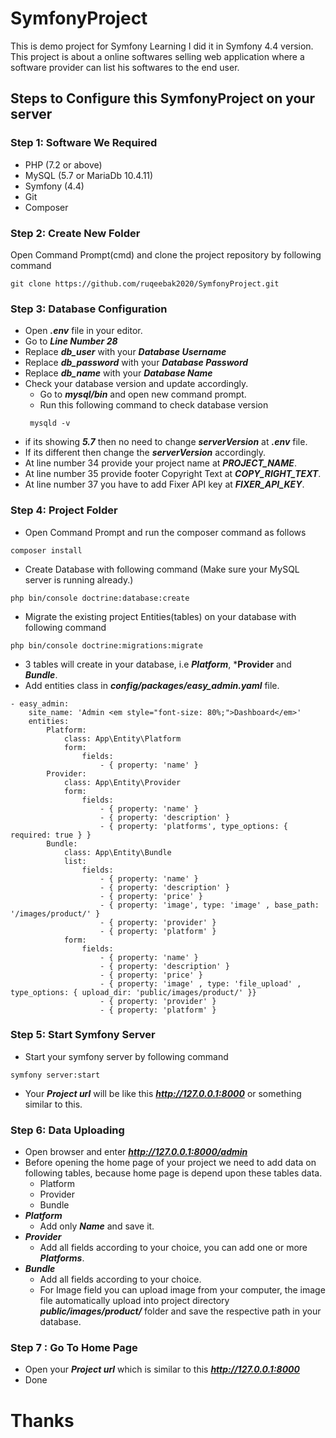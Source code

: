 # SymfonyProject
This is demo project for Symfony Learning I did it in Symfony 4.4 version.
This project is about a online softwares selling web application where a software provider can list his softwares to the end user.

## Steps to Configure this SymfonyProject on your server
### Step 1: Software We Required
- PHP (7.2 or above)
- MySQL (5.7 or MariaDb 10.4.11)
- Symfony (4.4)
- Git
- Composer
### Step 2: Create New Folder
Open Command Prompt(cmd) and clone the project repository by following command
```
git clone https://github.com/ruqeebak2020/SymfonyProject.git
```
### Step 3: Database Configuration

- Open  ***.env*** file in your editor.
- Go to ***Line Number 28***
- Replace ***db_user*** with your ***Database Username***
- Replace ***db_password*** with your ***Database Password***
- Replace ***db_name*** with your ***Database Name***
- Check your database version and update accordingly.
   - Go to ***mysql/bin*** and open new command prompt.
   - Run this following command to check database version
   ```
    mysqld -v
    ```
- if its showing ***5.7*** then no need to change ***serverVersion*** at ***.env*** file.
- If its different then change the ***serverVersion*** accordingly.
- At line number 34 provide your project name at ***PROJECT_NAME***.
- At line number 35 provide footer Copyright Text at ***COPY_RIGHT_TEXT***.
- At line number 37 you have to add Fixer API key at ***FIXER_API_KEY***.


### Step 4: Project Folder
- Open Command Prompt and run the composer command as follows
```
composer install
```
- Create Database with following command (Make sure your MySQL server is running already.)
```
php bin/console doctrine:database:create
```
- Migrate the existing project Entities(tables) on your database with following command
```
php bin/console doctrine:migrations:migrate
```
- 3 tables will create in your database, i.e ***Platform***, ***Provider** and ***Bundle***.
- Add entities class in ***config/packages/easy_admin.yaml*** file.
```
- easy_admin:
    site_name: 'Admin <em style="font-size: 80%;">Dashboard</em>'
    entities:
        Platform:
            class: App\Entity\Platform
            form:
                fields:
                    - { property: 'name' }
        Provider:
            class: App\Entity\Provider
            form:
                fields:
                    - { property: 'name' }
                    - { property: 'description' }
                    - { property: 'platforms', type_options: { required: true } }
        Bundle:
            class: App\Entity\Bundle
            list:
                fields:
                    - { property: 'name' }
                    - { property: 'description' }
                    - { property: 'price' }
                    - { property: 'image', type: 'image' , base_path: '/images/product/' }
                    - { property: 'provider' }
                    - { property: 'platform' }
            form:
                fields:
                    - { property: 'name' }
                    - { property: 'description' }
                    - { property: 'price' }
                    - { property: 'image' , type: 'file_upload' , type_options: { upload_dir: 'public/images/product/' }}
                    - { property: 'provider' }
                    - { property: 'platform' }
```

### Step 5: Start Symfony Server
- Start your symfony server by following command
```
symfony server:start
```
- Your ***Project url*** will be like this ***http://127.0.0.1:8000*** or something similar to this.

### Step 6: Data Uploading
- Open browser and enter ***http://127.0.0.1:8000/admin***
- Before opening the home page of your project we need to add data on following tables, because home page is depend upon these tables data.
  - Platform
  - Provider
  - Bundle
- ***Platform***
  - Add only ***Name*** and save it.
- ***Provider***
   - Add all fields according to your choice, you can add one or more ***Platforms***.
- ***Bundle***
   - Add all fields according to your choice.
   - For Image field you can upload image from your computer, the image file automatically upload into project directory ***public/images/product/*** folder and save the respective path in your database.


### Step 7 : Go To Home Page
- Open your ***Project url*** which is similar to this ***http://127.0.0.1:8000***
- Done

# Thanks
